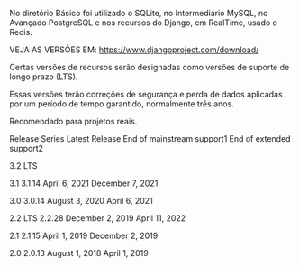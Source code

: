 No diretório Básico foi utilizado o SQLite, no Intermediário MySQL, no Avançado PostgreSQL e nos recursos do Django, em RealTime, usado o Redis.



VEJA AS VERSÕES EM:
https://www.djangoproject.com/download/

Certas versões de recursos serão designadas como versões de suporte de longo prazo (LTS). 

Essas versões terão correções de segurança e perda de dados aplicadas por um período 
de tempo garantido, normalmente três anos.

Recomendado para projetos reais.




Release Series	Latest Release	End of mainstream support1	End of extended support2

3.2 LTS

3.1	            	3.1.14		      April 6, 2021		        	December 7, 2021

3.0		            3.0.14		      August 3, 2020			      April 6, 2021

2.2 LTS		        2.2.28		      December 2, 2019		      April 11, 2022

2.1		            2.1.15	      	April 1, 2019			        December 2, 2019

2.0	            	2.0.13		      August 1, 2018		      	April 1, 2019
